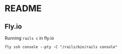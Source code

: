# README

## Fly.io

Running `rails c` in fly.io

```shell
fly ssh console --pty -C "/rails/bin/rails console"
```
